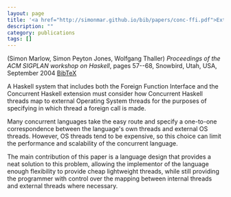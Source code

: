 ```yaml
---
layout: page
title: '<a href="http://simonmar.github.io/bib/papers/conc-ffi.pdf">Extending the {H}askell Foreign Function Interface with Concurrency</a>'
description: ""
category: publications
tags: []
---
```

(Simon Marlow, Simon Peyton Jones, Wolfgang Thaller) *Proceedings of the ACM SIGPLAN workshop on Haskell*, pages 57--68, Snowbird, Utah, USA, September 2004 <a href="concffi04.bib">BibTeX</a>

A Haskell system that includes both the Foreign Function Interface and
the Concurrent Haskell extension must consider how Concurrent Haskell
threads map to external Operating System threads for the purposes of
specifying in which thread a foreign call is made.

Many concurrent languages take the easy route and specify a one-to-one
correspondence between the language's own threads and external OS
threads.  However, OS threads tend to be expensive, so this choice can
limit the performance and scalability of the concurrent language.

The main contribution of this paper is a language design that provides
a neat solution to this problem, allowing the implementor of the
language enough flexibility to provide cheap lightweight threads,
while still providing the programmer with control over the mapping
between internal threads and external threads where necessary.

